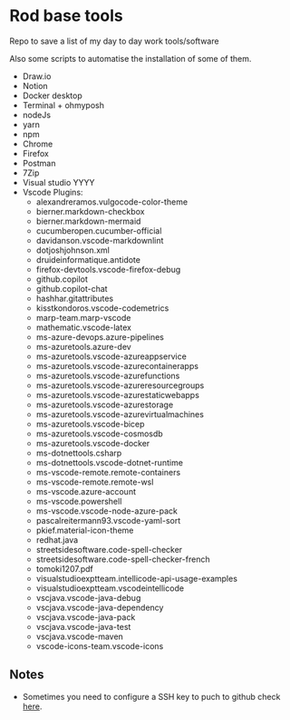 # Rod base tools

Repo to save a list of my day to day work tools/software

Also some scripts to automatise the installation of some of them.

- Draw.io
- Notion
- Docker desktop
- Terminal + ohmyposh
- nodeJs
- yarn
- npm
- Chrome
- Firefox
- Postman
- 7Zip
- Visual studio YYYY
- Vscode Plugins:
  - alexandreramos.vulgocode-color-theme
  - bierner.markdown-checkbox
  - bierner.markdown-mermaid
  - cucumberopen.cucumber-official
  - davidanson.vscode-markdownlint
  - dotjoshjohnson.xml
  - druideinformatique.antidote
  - firefox-devtools.vscode-firefox-debug
  - github.copilot
  - github.copilot-chat
  - hashhar.gitattributes
  - kisstkondoros.vscode-codemetrics
  - marp-team.marp-vscode
  - mathematic.vscode-latex
  - ms-azure-devops.azure-pipelines
  - ms-azuretools.azure-dev
  - ms-azuretools.vscode-azureappservice
  - ms-azuretools.vscode-azurecontainerapps
  - ms-azuretools.vscode-azurefunctions
  - ms-azuretools.vscode-azureresourcegroups
  - ms-azuretools.vscode-azurestaticwebapps
  - ms-azuretools.vscode-azurestorage
  - ms-azuretools.vscode-azurevirtualmachines
  - ms-azuretools.vscode-bicep
  - ms-azuretools.vscode-cosmosdb
  - ms-azuretools.vscode-docker
  - ms-dotnettools.csharp
  - ms-dotnettools.vscode-dotnet-runtime
  - ms-vscode-remote.remote-containers
  - ms-vscode-remote.remote-wsl
  - ms-vscode.azure-account
  - ms-vscode.powershell
  - ms-vscode.vscode-node-azure-pack
  - pascalreitermann93.vscode-yaml-sort
  - pkief.material-icon-theme
  - redhat.java
  - streetsidesoftware.code-spell-checker
  - streetsidesoftware.code-spell-checker-french
  - tomoki1207.pdf
  - visualstudioexptteam.intellicode-api-usage-examples
  - visualstudioexptteam.vscodeintellicode
  - vscjava.vscode-java-debug
  - vscjava.vscode-java-dependency
  - vscjava.vscode-java-pack
  - vscjava.vscode-java-test
  - vscjava.vscode-maven
  - vscode-icons-team.vscode-icons

## Notes

- Sometimes you need to configure a SSH key to puch to github check [here](vscode-git-auth.md).
